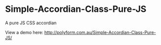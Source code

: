 # Simple-Accordian-Class-Pure-JS
A pure JS CSS accordian

View a demo here: http://polyform.com.au/Simple-Accordian-Class-Pure-JS/